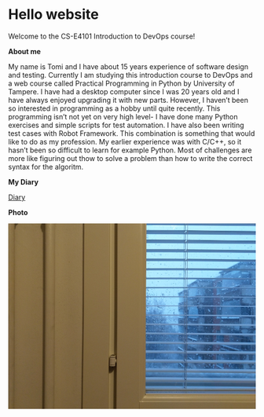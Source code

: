# Hello website
Welcome to the CS-E4101 Introduction to DevOps course!

**About me**

My name is Tomi and I have about 15 years experience of software design and testing. Currently I am studying this introduction course to DevOps and a web course called Practical Programming in Python by University of Tampere. I have had a desktop computer since I was 20 years old and I have always enjoyed upgrading it with new parts. However, I haven’t been so interested in programming as a hobby until quite recently. This programming isn’t not yet on very high level- I have done many Python exercises and simple scripts for test automation. I have also been writing test cases with Robot Framework. This combination is something that would like to do as my profession. My earlier experience was with C/C++, so it hasn’t been so difficult to learn for example Python. Most of challenges are more like figuring out thow to solve a problem than how to write the correct syntax for the algoritm.

**My Diary** 

[Diary](diary-046.md)


**Photo**

![Winter window](photo1.jpg)
